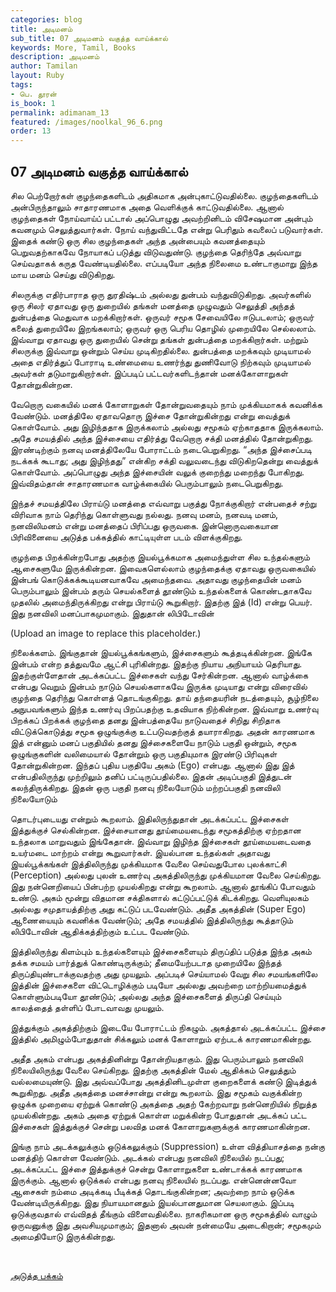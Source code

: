 ```yaml
---
categories: blog
title: அடிமனம்
sub_title: 07 ﻿அடிமனம் வகுத்த வாய்க்கால்
keywords: More, Tamil, Books
description: அடிமனம்
author: Tamilan
layout: Ruby
tags:
- பெ. தூரன்
is_book: 1
permalink: adimanam_13
featured: /images/noolkal_96_6.png
order: 13
---
```



## 07 ﻿அடிமனம் வகுத்த வாய்க்கால்

சில பெற்றோர்கள் குழந்தைகளிடம் அதிகமாக அன்புகாட்டுவதில்லை. குழந்தைகளிடம் அன்பிருந்தாலும் சாதாரணமாக அதை வெளிக்குக் காட்டுவதில்லை. ஆனால் குழந்தைகள் நோய்வாய்ப் பட்டால் அப்பொழுது அவற்றினிடம் விசேஷமான அன்பும் கவனமும் செலுத்துவார்கள். நோய் வந்துவிட்டதே என்று பெரிதும் கவலைப் படுவார்கள். இதைக் கண்டு ஒரு சில குழந்தைகள் அந்த அன்பையும் கவனத்தையும் பெறுவதற்காகவே நோயாகப் படுத்து விடுவதுண்டு. குழந்தை தெரிந்தே அவ்வாறு செய்வதாகக் கருத வேண்டியதில்லை. எப்படியோ அந்த நிலைமை உண்டாகுமாறு இந்த மாய மனம் செய்து விடுகிறது.

சிலருக்கு எதிர்பாராத ஒரு துரதிஷ்டம் அல்லது துன்பம் வந்துவிடுகிறது. அவர்களில் ஒரு சிலர் ஏதாவது ஒரு துறையில் தங்கள் மனத்தை முழுவதும் செலுத்தி அந்தத் துன்பத்தை மெதுவாக மறக்கிறார்கள். ஒருவர் சமூக சேவையிலே ஈடுபடலாம்; ஒருவர் கலைத் துறையிலே இறங்கலாம்; ஒருவர் ஒரு பெரிய தொழில் முறையிலே செல்லலாம். இவ்வாறு ஏதாவது ஒரு துறையில் சென்று தங்கள் துன்பத்தை மறக்கிறார்கள். மற்றும் சிலருக்கு இவ்வாறு ஒன்றும் செய்ய முடிகிறதில்லை. துன்பத்தை மறக்கவும் முடியாமல் அதை எதிர்த்துப் போராடி உண்மையை உணர்ந்து துணிவோடு நிற்கவும் முடியாமல் அவர்கள் தடுமாறுகிறார்கள். இப்படிப் பட்டவர்களிடந்தான் மனக்கோளாறுகள் தோன்றுகின்றன.

வேறொரு வகையில் மனக் கோளாறுகள் தோன்றுவதையும் நாம் முக்கியமாகக் கவனிக்க வேண்டும். மனத்திலே ஏதாவதொரு இச்சை தோன்றுகின்றது என்று வைத்துக் கொள்வோம். அது இழிந்ததாக இருக்கலாம் அல்லது சமூகம் ஏற்காததாக இருக்கலாம். அதே சமயத்தில் அந்த இச்சையை எதிர்த்து வேறொரு சக்தி மனத்தில் தோன்றுகிறது. இரண்டிற்கும் நனவு மனத்திலேயே போராட்டம் நடைபெறுகிறது. “அந்த இச்சைப்படி நடக்கக் கூடாது; அது இழிந்தது” என்கிற சக்தி வலுவடைந்து விடுகிறதென்று வைத்துக் கொள்வோம். அப்பொழுது அந்த இச்சையின் வலுக் குறைந்து மறைந்து போகிறது. இவ்விதம்தான் சாதாரணமாக வாழ்க்கையில் பெரும்பாலும் நடைபெறுகிறது.

இந்தச் சமயத்திலே பிராய்டு மனத்தை எவ்வாறு பகுத்து நோக்குகிறார் என்பதைச் சற்று விரிவாக நாம் தெரிந்து கொள்ளுவது நல்லது. நனவு மனம், நனவடி மனம், நனவிலிமனம் என்று மனத்தைப் பிரிப்பது ஒருவகை. இன்னொருவகையான பிரிவினையை அடுத்த பக்கத்தில் காட்டியுள்ள படம் விளக்குகிறது.

குழந்தை பிறக்கின்றபோது அதற்கு இயல்பூக்கமாக அமைந்துள்ள சில உந்தல்களும் ஆசைகளுமே இருக்கின்றன. இவைகளெல்லாம் குழந்தைக்கு ஏதாவது ஒருவகையில் இன்பங் கொடுக்கக்கூடியனவாகவே அமைந்தவை. அதாவது குழந்தையின் மனம் பெரும்பாலும் இன்பம் தரும் செயல்களைத் தூண்டும் உந்தல்களைக் கொண்டதாகவே முதலில் அமைந்திருக்கிறது என்று பிராய்டு கூறுகிறார். இதற்கு இத் (Id) என்று பெயர். இது நனவிலி மனப்பாகமுமாகும். இதுதான் லிபிடோவின்

(Upload an image to replace this placeholder.)

நிலைக்களம். இங்குதான் இயல்பூக்கங்களும், இச்சைகளும் கூத்தடிக்கின்றன. இங்கே இன்பம் என்ற தத்துவமே ஆட்சி புரிகின்றது. இதற்கு நியாய அநியாயம் தெரியாது. இதற்குள்ளேதான் அடக்கப்பட்ட இச்சைகள் வந்து சேர்கின்றன. ஆனால் வாழ்க்கை என்பது வெறும் இன்பம் நாடும் செயல்களாகவே இருக்க முடியாது என்று விரைவில் குழந்தை தெரிந்து கொள்ளத் தொடங்குகிறது. தாய் தந்தையரின் நடத்தையும், சூழ்நிலை அநுபவங்களும் இந்த உணர்வு பிறப்பதற்கு உதவியாக நிற்கின்றன. இவ்வாறு உணர்வு பிறக்கப் பிறக்கக் குழந்தை தனது இன்பத்தையே நாடுவதைச் சிறிது சிறிதாக விட்டுக்கொடுத்து சமூக ஒழுங்குக்கு உட்படுவதற்குத் தயாராகிறது. அதன் காரணமாக இத் என்னும் மனப் பகுதியில் தனது இச்சைகளையே நாடும் பகுதி ஒன்றும், சமூக ஒழுங்குகளின் வலிமையால் தோன்றும் ஒரு பகுதியுமாக இரண்டு பிரிவுகள் தோன்றுகின்றன. இந்தப் புதிய பகுதியே அகம் (Ego) என்பது. ஆனால் இது இத் என்பதிலிருந்து முற்றிலும் தனிப் பட்டிருப்பதில்லை. இதன் அடிப்பகுதி இத்துடன் கலந்திருக்கிறது. இதன் ஒரு பகுதி நனவு நிலையோடும் மற்றப்பகுதி நனவிலி நிலையோடும்

தொடர்புடையது என்றும் கூறலாம். இதிலிருந்துதான் அடக்கப்பட்ட இச்சைகள் இத்துக்குச் செல்கின்றன. இச்சையானது தூய்மையடைந்து சமூகத்திற்கு ஏற்றதான உந்தலாக மாறுவதும் இங்கேதான். இவ்வாறு இழிந்த இச்சைகள் தூய்மையடைவதை உயர்மடை மாற்றம் என்று கூறுவார்கள். இயல்பான உந்தல்கள் அதாவது இயல்பூக்கங்கள் இத்திலிருந்து முக்கியமாக வேலை செய்வதுபோல புலக்காட்சி (Perception) அல்லது புலன் உணர்வு அகத்திலிருந்து முக்கியமான வேலை செய்கிறது. இது நன்னெறியைப் ﻿பின்பற்ற முயல்கிறது என்று கூறலாம். ஆனால் தூங்கிப் போவதும் உண்டு. அகம் மூன்று விதமான சக்திகளால் கட்டுப்பட்டுக் கிடக்கிறது. வெளியுலகம் அல்லது சமுதாயத்திற்கு அது கட்டுப் படவேண்டும். அதீத அகத்தின் (Super Ego) ஆணையையும் கவனிக்க வேண்டும்; அதே சமயத்தில் இத்திலிருந்து கூத்தாடும் லிபிடோவின் ஆதிக்கத்திற்கும் உட்பட வேண்டும்.

இத்திலிருந்து கிளம்பும் உந்தல்களையும் இச்சைகளையும் திருப்திப் படுத்த இந்த அகம் தக்க சமயம் பார்த்துக் கொண்டிருக்கும்; தீமையேற்படாத முறையிலே இந்தத் திருப்தியுண்டாக்குவதற்கு அது முயலும். அப்படிச் செய்யாமல் வேறு சில சமயங்களிலே இத்தின் இச்சைகளை விட்டொழிக்கும் படியோ அல்லது அவற்றை மாற்றியமைத்துக் கொள்ளும்படியோ தூண்டும்; அல்லது அந்த இச்சைகளைத் திருப்தி செய்யும் காலத்தைத் தள்ளிப் போடவாவது முயலும்.

இத்துக்கும் அகத்திற்கும் இடையே போராட்டம் நிகழும். அகத்தால் அடக்கப்பட்ட இச்சை இத்தில் அமிழும்போதுதான் சிக்கலும் மனக் கோளாறும் ஏற்படக் காரணமாகின்றது.

அதீத அகம் என்பது அகத்தினின்று தோன்றியதாகும். இது பெரும்பாலும் நனவிலி நிலையிலிருந்து வேலை செய்கிறது. இதற்கு அகத்தின் மேல் ஆதிக்கம் செலுத்தும் வல்லமையுண்டு. இது அவ்வப்போது அகத்தினிடமுள்ள குறைகளைக் கண்டு இடித்துக் கூறுகிறது. அதீத அகத்தை மனச்சான்று என்று கூறலாம். இது சமூகம் வகுக்கின்ற ஒழுக்க முறையை ஏற்றுக் கொண்டு அகத்தை அதற் கேற்றவாறு நன்னெறியில் ﻿நிறுத்த முயல்கின்றது. அகம் அதை ஏற்றுக் கொள்ள மறுக்கின்ற போதுதான் அடக்கப் பட்ட இச்சைகள் இத்துக்குச் சென்று பலவித மனக் கோளாறுகளுக்குக் காரணமாகின்றன.

இங்கு நாம் அடக்கலுக்கும் ஒடுக்கலுக்கும் (Suppression) உள்ள வித்தியாசத்தை நன்கு மனத்திற் கொள்ள வேண்டும். அடக்கல் என்பது நனவிலி நிலையில் நடப்பது; அடக்கப்பட்ட இச்சை இத்துக்குச் சென்று கோளாறுகளை உண்டாக்கக் காரணமாக இருக்கும். ஆனால் ஒடுக்கல் என்பது நனவு நிலையில் நடப்பது. என்னென்னவோ ஆசைகள் நம்மை அடிக்கடி பீடிக்கத் தொடங்குகின்றன; அவற்றை நாம் ஒடுக்க வேண்டியிருக்கிறது. இது நியாயமானதும் இயல்பானதுமான செயலாகும். இப்படி ஒடுக்குவதால் எவ்விதத் தீங்கும் விளைவதில்லை. நாகரிகமான ஒரு சமூகத்தில் வாழும் ஒருவனுக்கு இது அவசியமுமாகும்; இதனால் அவன் நன்மையே அடைகிறான்; சமூகமும் அமைதியோடு இருக்கின்றது.

﻿

[அடுத்த பக்கம்](adimanam_14)